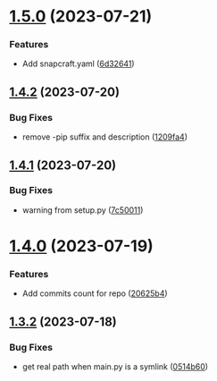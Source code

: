 # [1.5.0](https://github.com/ghfetch/ghfetch/compare/v1.4.2...v1.5.0) (2023-07-21)


### Features

* Add snapcraft.yaml ([6d32641](https://github.com/ghfetch/ghfetch/commit/6d3264173ad4f06d56c529ffe38b398cf6fd29d2))



## [1.4.2](https://github.com/ghfetch/ghfetch/compare/v1.4.1...v1.4.2) (2023-07-20)


### Bug Fixes

* remove -pip suffix and description ([1209fa4](https://github.com/ghfetch/ghfetch/commit/1209fa4fce62ecd46134a0139ba7666224157450))



## [1.4.1](https://github.com/ghfetch/ghfetch/compare/v1.4.0...v1.4.1) (2023-07-20)


### Bug Fixes

* warning from setup.py ([7c50011](https://github.com/ghfetch/ghfetch/commit/7c50011c2c6e62112eeb7c656269838814a53032))



# [1.4.0](https://github.com/ghfetch/ghfetch/compare/v1.3.2...v1.4.0) (2023-07-19)


### Features

* Add commits count for repo ([20625b4](https://github.com/ghfetch/ghfetch/commit/20625b43d3e9d2ae564f5eec7c4037a9580a5844))



## [1.3.2](https://github.com/ghfetch/ghfetch/compare/v1.3.1...v1.3.2) (2023-07-18)


### Bug Fixes

* get real path when main.py is a symlink ([0514b60](https://github.com/ghfetch/ghfetch/commit/0514b60c24007dcd98dcf0655e6eabb2473fce01))



